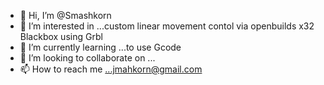 - 👋 Hi, I’m @Smashkorn
- 👀 I’m interested in ...custom linear movement contol via openbuilds x32 Blackbox using Grbl
- 🌱 I’m currently learning ...to use Gcode
- 💞️ I’m looking to collaborate on ...
- 📫 How to reach me ...jmahkorn@gmail.com

<!---
Smashkorn/Smashkorn is a ✨ special ✨ repository because its `README.md` (this file) appears on your GitHub profile.
You can click the Preview link to take a look at your changes.
--->
